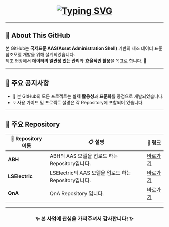 <h1 align="center">
  <a href="https://git.io/typing-svg">
    <img src="https://readme-typing-svg.demolab.com?font=Poppins&weight=800&size=50&duration=1500&pause=1000&color=0078D7&background=FFFFFF00&center=true&vCenter=true&width=1200&height=150&lines=국제표준+AAS+(Asset+Administration+Shell);KOSMO" alt="Typing SVG" />
  </a>
</h1>


---

## 🌟 About This GitHub
본 GitHub는 **국제표준 AAS(Asset Administration Shell)** 기반의 제조 데이터 표준 참조모델 개발을 위해 설계되었습니다.  
제조 현장에서 **데이터의 일관성 있는 관리**와 **효율적인 활용**을 목표로 합니다. 🚀  

---

## 📢 주요 공지사항
- 📄 본 GitHub의 모든 프로젝트는 **실제 활용성**과 **표준화**를 중점으로 개발되었습니다.  
- 💡 사용 가이드 및 프로젝트 설명은 각 Repository에 포함되어 있습니다.  

---

## 📂 주요 Repository
| 📁 Repository 이름                        | 📋 설명                                                                                | 🔗 링크                           |
|------------------------------------------|------------------------------------------------------------------------------------------|-----------------------------------|
| **ABH**                                  | ABH의 AAS 모델을 업로드 하는 Repository입니다.                                             | [바로가기](https://github.com/kosmo-AAS/ABH.git) |
| **LSElectric**                           | LSElectric의 AAS 모델을 업로드 하는 Repository입니다.                                      | [바로가기](https://github.com/kosmo-AAS/LSElectric.git) |
| **QnA**                                  | QnA Repository 입니다.                                                                   | [바로가기](https://github.com/kosmo-AAS/QnA.git) |

---


<div align="center">
  <h3>✨ 본 사업에 관심을 가져주셔서 감사합니다! ✨</h3>
</div>
